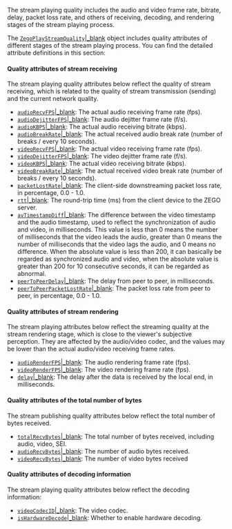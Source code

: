 
The stream playing quality includes the audio and video frame rate, bitrate, delay, packet loss rate, and others of receiving, decoding, and rendering stages of the stream playing process.

The [`ZegoPlayStreamQuality`\|_blank](@-ZegoPlayStreamQuality) object includes quality attributes of different stages of the stream playing process. You can find the detailed attribute definitions in this section:

#### Quality attributes of stream receiving


The stream playing quality attributes below reflect the quality of stream receiving, which is related to the quality of stream transmission (sending) and the current network quality. 


- [`audioRecvFPS`\|_blank](@audioRecvFPS-ZegoPlayStreamQuality): The actual audio receiving frame rate (fps).
- [`audioDejitterFPS`\|_blank](@audioDejitterFPS-ZegoPlayStreamQuality): The audio dejitter frame rate (f/s).
- [`audioKBPS`\|_blank](@audioKBPS-ZegoPlayStreamQuality): The actual audio receiving bitrate (kbps).
- [`audioBreakRate`\|_blank](@audioBreakRate-ZegoPlayStreamQuality): The actual received audio break rate (number of breaks / every 10 seconds).
- [`videoRecvFPS`\|_blank](@videoRecvFPS-ZegoPlayStreamQuality): The actual video receiving frame rate (fps).
- [`videoDejitterFPS`\|_blank](@videoDejitterFPS-ZegoPlayStreamQuality): The video dejitter frame rate (f/s).
- [`videoKBPS`\|_blank](@videoKBPS-ZegoPlayStreamQuality): The actual video receiving bitrate (kbps).
- [`videoBreakRate`\|_blank](@videoBreakRate-ZegoPlayStreamQuality): The actual received video break rate (number of breaks / every 10 seconds).
- [`packetLostRate`\|_blank](@packetLostRate-ZegoPlayStreamQuality): The client-side downstreaming packet loss rate, in percentage, 0.0 - 1.0. 
- [`rtt`\|_blank](@rtt-ZegoPlayStreamQuality): The round-trip time (ms) from the client device to the ZEGO server.
- [`avTimestampDiff`\|_blank](@avTimestampDiff-ZegoPlayStreamQuality): The difference between the video timestamp and the audio timestamp, used to reflect the synchronization of audio and video, in milliseconds. This value is less than 0 means the number of milliseconds that the video leads the audio, greater than 0 means the number of milliseconds that the video lags the audio, and 0 means no difference. When the absolute value is less than 200, it can basically be regarded as synchronized audio and video, when the absolute value is greater than 200 for 10 consecutive seconds, it can be regarded as abnormal.
- [`peerToPeerDelay`\|_blank](@peerToPeerDelay-ZegoPlayStreamQuality): The delay from peer to peer, in milliseconds.
- [`peerToPeerPacketLostRate`\|_blank](@peerToPeerPacketLostRate-ZegoPlayStreamQuality): The packet loss rate from peer to peer, in percentage, 0.0 - 1.0.

#### Quality attributes of stream rendering


The stream playing attributes below reflect the streaming quality at the stream rendering stage, which is close to the viewer's subjective perception. They are affected by the audio/video codec, and the values may be lower than the actual audio/video receiving frame rates.

- [`audioRenderFPS`\|_blank](@audioRenderFPS-ZegoPlayStreamQuality): The audio rendering frame rate (fps). 
- [`videoRenderFPS`\|_blank](@videoRenderFPS-ZegoPlayStreamQuality): The video rendering frame rate (fps).
- [`delay`\|_blank](@delay-ZegoPlayStreamQuality): The delay after the data is received by the local end, in milliseconds. 

#### Quality attributes of the total number of bytes

The stream publishing quality attributes below reflect the total number of bytes received.

- [`totalRecvBytes`\|_blank](@totalRecvBytes-ZegoPlayStreamQuality): The total number of bytes received, including audio, video, SEI.
- [`audioRecvBytes`\|_blank](@audioRecvBytes-ZegoPlayStreamQuality): The number of audio bytes received.
- [`videoRecvBytes`\|_blank](@videoRecvBytes-ZegoPlayStreamQuality): The number of video bytes received

#### Quality attributes of decoding information


The stream playing quality attributes below reflect the decoding information:

- [`videoCodecID`\|_blank](@videoCodecID-ZegoPlayStreamQuality): The video codec.
- [`isHardwareDecode`\|_blank](@isHardwareDecode-ZegoPlayStreamQuality): Whether to enable hardware decoding.








